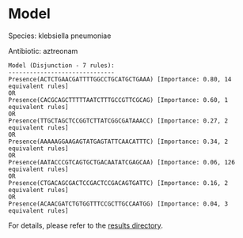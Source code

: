 
# Model

Species: klebsiella pneumoniae

Antibiotic: aztreonam

```
Model (Disjunction - 7 rules):
------------------------------
Presence(ACTCTGAACGATTTTGGCCTGCATGCTGAAA) [Importance: 0.80, 14 equivalent rules]
OR
Presence(CACGCAGCTTTTTAATCTTTGCCGTTCGCAG) [Importance: 0.60, 1 equivalent rules]
OR
Presence(TTGCTAGCTCCGGTCTTATCGGCGATAAACC) [Importance: 0.27, 2 equivalent rules]
OR
Presence(AAAAAGGAAGAGTATGAGTATTCAACATTTC) [Importance: 0.34, 2 equivalent rules]
OR
Presence(AATACCCGTCAGTGCTGACAATATCGAGCAA) [Importance: 0.06, 126 equivalent rules]
OR
Presence(CTGACAGCGACTCCGACTCCGACAGTGATTC) [Importance: 0.16, 2 equivalent rules]
OR
Presence(ACAACGATCTGTGGTTTCCGCTTGCCAATGG) [Importance: 0.04, 3 equivalent rules]

```

For details, please refer to the [results directory](../../../../../results/scm_b/klebsiella%20pneumoniae/aztreonam/repeat_8/).

